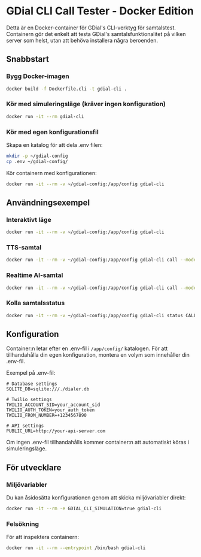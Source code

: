# GDial CLI Call Tester - Docker Edition

Detta är en Docker-container för GDial's CLI-verktyg för samtalstest. Containern gör det enkelt att testa GDial's samtalsfunktionalitet på vilken server som helst, utan att behöva installera några beroenden.

## Snabbstart

### Bygg Docker-imagen

```bash
docker build -f Dockerfile.cli -t gdial-cli .
```

### Kör med simuleringsläge (kräver ingen konfiguration)

```bash
docker run -it --rm gdial-cli
```

### Kör med egen konfigurationsfil

Skapa en katalog för att dela .env filen:

```bash
mkdir -p ~/gdial-config
cp .env ~/gdial-config/
```

Kör containern med konfigurationen:

```bash
docker run -it --rm -v ~/gdial-config:/app/config gdial-cli
```

## Användningsexempel

### Interaktivt läge

```bash
docker run -it --rm -v ~/gdial-config:/app/config gdial-cli
```

### TTS-samtal

```bash
docker run -it --rm -v ~/gdial-config:/app/config gdial-cli call --mode tts --phone +46XXXXXXXXX --message "Detta är ett testmeddelande"
```

### Realtime AI-samtal

```bash
docker run -it --rm -v ~/gdial-config:/app/config gdial-cli call --mode realtime_ai --phone +46XXXXXXXXX
```

### Kolla samtalsstatus

```bash
docker run -it --rm -v ~/gdial-config:/app/config gdial-cli status CALL_SID --watch
```

## Konfiguration

Container:n letar efter en .env-fil i `/app/config/` katalogen. För att tillhandahålla din egen konfiguration, montera en volym som innehåller din .env-fil.

Exempel på .env-fil:

```
# Database settings
SQLITE_DB=sqlite:///./dialer.db

# Twilio settings
TWILIO_ACCOUNT_SID=your_account_sid
TWILIO_AUTH_TOKEN=your_auth_token
TWILIO_FROM_NUMBER=+1234567890

# API settings
PUBLIC_URL=http://your-api-server.com
```

Om ingen .env-fil tillhandahålls kommer container:n att automatiskt köras i simuleringsläge.

## För utvecklare

### Miljövariabler

Du kan åsidosätta konfigurationen genom att skicka miljövariabler direkt:

```bash
docker run -it --rm -e GDIAL_CLI_SIMULATION=true gdial-cli
```

### Felsökning

För att inspektera containern:

```bash
docker run -it --rm --entrypoint /bin/bash gdial-cli
```
